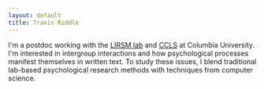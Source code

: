 ```yaml
---
layout: default
title: Travis Riddle
---
```


I'm a postdoc working with the [LIRSM lab](http://www.columbia.edu/cu/psychology/vpvaughns/) and [CCLS](ccls.columbia.edu) at Columbia University. I'm interested in intergroup interactions and how psychological processes manifest themselves in written text. To study these issues, I blend traditional lab-based psychological research methods with techniques from computer science. 
